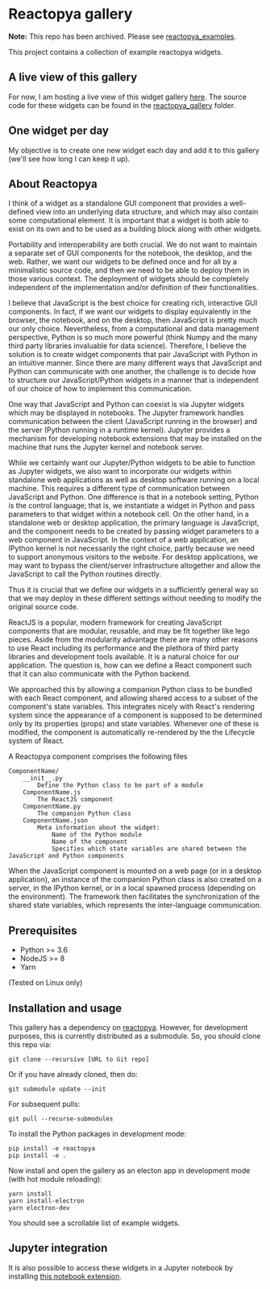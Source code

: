 # Reactopya gallery

**Note:** This repo has been archived. Please see [reactopya_examples](https://github.com/flatironinstitute/reactopya_examples).

This project contains a collection of example reactopya widgets.

## A live view of this gallery

For now, I am hosting a live view of this widget gallery [here](http://50.116.50.203:8080/). The source code for these widgets can be found in the [reactopya_gallery](./reactopya_gallery) folder.

## One widget per day

My objective is to create one new widget each day and add it to this gallery (we'll see how long I can keep it up).

## About Reactopya

I think of a widget as a standalone GUI component that provides a well-defined view into an underlying data structure, and which may also contain some computational element. It is important that a widget is both able to exist on its own and to be used as a building block along with other widgets.

Portability and interoperability are both crucial. We do not want to maintain a separate set of GUI components for the notebook, the desktop, and the web. Rather, we want our widgets to be defined once and for all by a minimalistic source code, and then we need to be able to deploy them in those various context. The deployment of widgets should be completely independent of the implementation and/or definition of their functionalities.

I believe that JavaScript is the best choice for creating  rich, interactive GUI components. In fact, if we want our widgets to display equivalently in the browser, the notebook, and on the desktop, then JavaScript is pretty much our only choice. Nevertheless, from a computational and data management perspective, Python is so much more powerful (think Numpy and the many third party libraries invaluable for data science). Therefore, I believe the solution is to create widget components that pair JavaScript with Python in an intuitive manner. Since there are many different ways that JavaScript and Python can communicate with one another, the challenge is to decide how to structure our JavaScript/Python widgets in a manner that is independent of our choice of how to implement this communication.

One way that JavaScript and Python can coexist is via Jupyter widgets which may be displayed in notebooks. The Jupyter framework handles communication between the client (JavaScript running in the browser) and the server (Python running in a runtime kernel). Jupyter provides a mechanism for developing notebook extensions that may be installed on the machine that runs the Jupyter kernel and notebook server.

While we certainly want our Jupyter/Python widgets to be able to function as Jupyter widgets, we also want to incorporate our widgets within standalone web applications as well as desktop software running on a local machine. This requires a different type of communication between JavaScript and Python. One difference is that in a notebook setting, Python is the control language; that is, we instantiate a widget in Python and pass parameters to that widget within a notebook cell. On the other hand, in a standalone web or desktop application, the primary language is JavaScript, and the component needs to be created by passing widget parameters to a web component in JavaScript. In the context of a web application, an IPython kernel is not necessarily the right choice, partly because we need to support anonymous visitors to the website. For desktop applications, we may want to bypass the client/server infrastructure altogether and allow the JavaScript to call the Python routines directly.

Thus it is crucial that we define our widgets in a sufficiently general way so that we may deploy in these different settings without needing to modify the original source code.

ReactJS is a popular, modern framework for creating JavaScript components that are modular, reusable, and may be fit together like lego pieces. Aside from the modularity advantage there are many other reasons to use React including its performance and the plethora of third party libraries and development tools available. It is a natural choice for our application. The question is, how can we define a React component such that it can also communicate with the Python backend.

We approached this by allowing a companion Python class to be bundled with each React component, and allowing shared access to a subset of the component's state variables. This integrates nicely with React's rendering system since the appearance of a component is supposed to be determined only by its properties (props) and state variables. Whenever one of these is modified, the component is automatically re-rendered by the the Lifecycle system of React.

A Reactopya component comprises the following files

```
ComponentName/
    __init__.py
        Define the Python class to be part of a module
    ComponentName.js
        The ReactJS component
    ComponentName.py
        The companion Python class
    ComponentName.json
        Meta information about the widget:
            Name of the Python module
            Name of the component
            Specifies which state variables are shared between the JavaScript and Python components
```

When the JavaScript component is mounted on a web page (or in a desktop application), an instance of the companion Python class is also created on a server, in the IPython kernel, or in a local spawned process (depending on the environment). The framework then facilitates the synchronization of the shared state variables, which represents the inter-language communication.

## Prerequisites

* Python >= 3.6
* NodeJS >= 8
* Yarn

(Tested on Linux only)

## Installation and usage

This gallery has a dependency on [reactopya](https://github.com/flatironinstitute/reactopya). However, for development purposes, this is currently distributed as a submodule. So, you should clone this repo via:

```
git clone --recursive [URL to Git repo]
```

Or if you have already cloned, then do:

```
git submodule update --init
```

For subsequent pulls:

```
git pull --recurse-submodules
```


To install the Python packages in development mode:

```
pip install -e reactopya
pip install -e .
```

Now install and open the gallery as an electon app in development mode (with hot module reloading):

```
yarn install
yarn install-electron
yarn electron-dev
```

You should see a scrollable list of example widgets.

## Jupyter integration

It is also possible to access these widgets in a Jupyter notebook by installing [this notebook extension](https://github.com/flatironinstitute/reactopya_gallery_jupyter).
